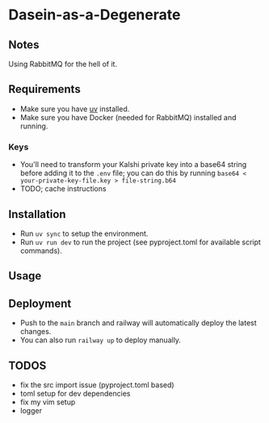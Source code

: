 # Dasein-as-a-Degenerate

## Notes
Using RabbitMQ for the hell of it.

## Requirements

- Make sure you have [uv](https://docs.astral.sh/uv/) installed.
- Make sure you have Docker (needed for RabbitMQ) installed and running.

### Keys

- You'll need to transform your Kalshi private key into a base64 string before adding it to the `.env` file; you can do this by running `base64 < your-private-key-file.key > file-string.b64`
- TODO; cache instructions

## Installation

- Run `uv sync` to setup the environment.
- Run `uv run dev` to run the project (see pyproject.toml for available script commands).

## Usage


## Deployment

- Push to the `main` branch and railway will automatically deploy the latest changes.
- You can also run `railway up` to deploy manually.

## TODOS

- fix the src import issue (pyproject.toml based)
- toml setup for dev dependencies
- fix my vim setup
- logger
